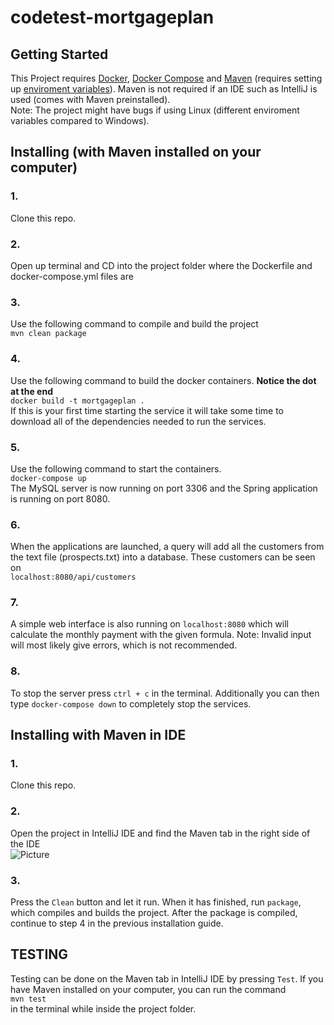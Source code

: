# codetest-mortgageplan

## Getting Started
This Project requires [Docker](https://www.docker.com/), [Docker Compose](https://docs.docker.com/compose/) and [Maven](https://maven.apache.org/download.cgi) (requires setting up [enviroment variables](https://mkyong.com/maven/how-to-install-maven-in-windows/)). Maven is not required if an IDE such as IntelliJ is used (comes with Maven preinstalled).  
Note: The project might have bugs if using Linux (different enviroment variables compared to Windows).

## Installing (with Maven installed on your computer)
### 1.
Clone this repo.
### 2.
Open up terminal and CD into the project folder where the Dockerfile and docker-compose.yml files are
### 3.
Use the following command to compile and build the project  
`mvn clean package`
### 4.
Use the following command to build the docker containers. **Notice the dot at the end**  
`docker build -t mortgageplan .`  
If this is your first time starting the service it will take some time to download all of the dependencies needed to run the services.
### 5.
Use the following command to start the containers.  
`docker-compose up`  
The MySQL server is now running on port 3306 and the Spring application is running on port 8080.
### 6.
When the applications are launched, a query will add all the customers from the text file (prospects.txt) into a database. These customers can be seen on  
`localhost:8080/api/customers`
### 7.
A simple web interface is also running on `localhost:8080` which will calculate the monthly payment with the given formula. Note: Invalid input will most likely give errors, which is not recommended.
### 8.
To stop the server press `ctrl + c` in the terminal. Additionally you can then type `docker-compose down` to completely stop the services.

## Installing with Maven in IDE
### 1.
Clone this repo.
### 2.
Open the project in IntelliJ IDE and find the Maven tab in the right side of the IDE  
![Picture](https://i.imgur.com/VsMDNEw.png)
### 3.
Press the `Clean` button and let it run. When it has finished, run `package`, which compiles and builds the project. After the package is compiled, continue to step 4 in the previous installation guide.

## TESTING
Testing can be done on the Maven tab in IntelliJ IDE by pressing `Test`. If you have Maven installed on your computer, you can run the command  
`mvn test`  
in the terminal while inside the project folder.
